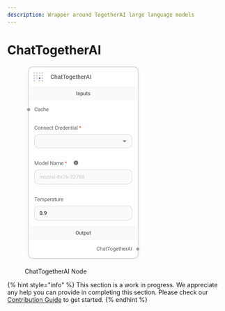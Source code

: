 ```yaml
---
description: Wrapper around TogetherAI large language models
---
```


# ChatTogetherAI

<figure><img src="../../../.gitbook/assets/image (68).png" alt="" width="266"><figcaption><p>ChatTogetherAI Node</p></figcaption></figure>

{% hint style="info" %}
This section is a work in progress. We appreciate any help you can provide in completing this section. Please check our [Contribution Guide](https://toi500.gitbook.io/flowise-docs/contributing) to get started.
{% endhint %}

